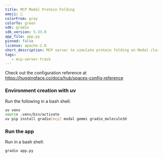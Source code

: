 ```yaml
---
title: MCP Modal Protein Folding
emoji: 🧬
colorFrom: gray
colorTo: green
sdk: gradio
sdk_version: 5.33.0
app_file: app.py
pinned: false
license: apache-2.0
short_description: MCP server to simulate protein folding on Modal cluster
tags: 
   - mcp-server-track
---
```


Check out the configuration reference at https://huggingface.co/docs/hub/spaces-config-reference

### Environment creation with uv
Run the following in a bash shell:
```bash
uv venv 
source .venv/bin/activate
uv pip install gradio[mcp] modal gemmi gradio_molecule3d 
```

### Run the app 
Run in a bash shell: 
```bash
gradio app.py
```
